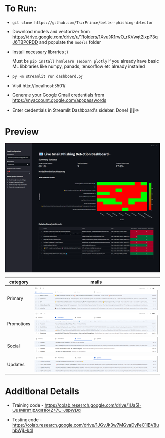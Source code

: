 # To Run:

- `git clone https://github.com/TsarPrince/better-phishing-detector`

- Download models and vectorizer from https://drive.google.com/drive/u/1/folders/1Xvu0R1rwO_rKVwqt2ixpP3qJ6TBPCRDD and populate the `models` folder

- Install necessary libraries ;)

  Must be `pip install hmmlearn seaborn plotly` if you already have basic ML libbraries like numpy, panads, tensorflow etc already installed

- `py -m streamlit run dashboard.py`

- Visit http://localhost:8501/

- Generate your Google Gmail credentials from https://myaccount.google.com/apppasswords

- Enter credentials in Streamlit Dashboard's sidebar. Done! 🎉🎊🪅

# Preview

![Streamlit Dashboard demo](out/demo.png)

| category   | mails                                 |
| ---------- | ------------------------------------- |
| Primary    | ![alt text](out/gmail_primary.png)    |
| Promotions | ![alt text](out/gmail_promotions.png) |
| Social     | ![alt text](out/gmail_social.png)     |
| Updates    | ![alt text](out/gmail_updates.png)    |

# Additional Details

- Training code - https://colab.research.google.com/drive/1Ua51-Qu1MlruYjbXdlHR4Z47C-JspWDd

- Testing code - https://colab.research.google.com/drive/1JGvJK3w7MGvaDyPeC1lBV8uhbWjL-b4l
